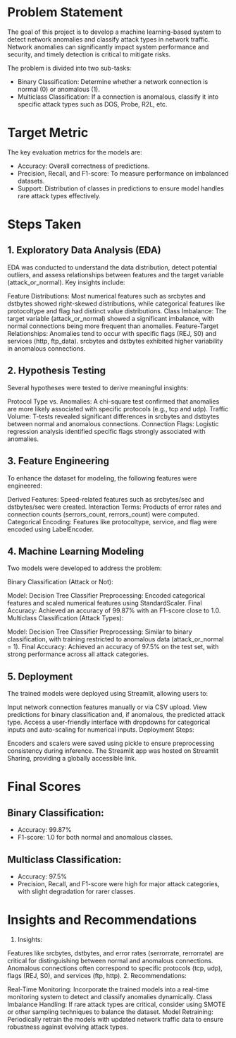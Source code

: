 # Problem Statement
The goal of this project is to develop a machine learning-based system to detect network anomalies and classify attack types in network traffic. Network anomalies can significantly impact system performance and security, and timely detection is critical to mitigate risks.

The problem is divided into two sub-tasks:

- Binary Classification: Determine whether a network connection is normal (0) or anomalous (1).
- Multiclass Classification: If a connection is anomalous, classify it into specific attack types such as DOS, Probe, R2L, etc.

# Target Metric
The key evaluation metrics for the models are:

- Accuracy: Overall correctness of predictions.
- Precision, Recall, and F1-score: To measure performance on imbalanced datasets.
- Support: Distribution of classes in predictions to ensure model handles rare attack types effectively.
# Steps Taken
## 1. Exploratory Data Analysis (EDA)
EDA was conducted to understand the data distribution, detect potential outliers, and assess relationships between features and the target variable (attack_or_normal). Key insights include:

Feature Distributions: Most numerical features such as srcbytes and dstbytes showed right-skewed distributions, while categorical features like protocoltype and flag had distinct value distributions.
Class Imbalance: The target variable (attack_or_normal) showed a significant imbalance, with normal connections being more frequent than anomalies.
Feature-Target Relationships:
Anomalies tend to occur with specific flags (REJ, S0) and services (http, ftp_data).
srcbytes and dstbytes exhibited higher variability in anomalous connections.
## 2. Hypothesis Testing
Several hypotheses were tested to derive meaningful insights:

Protocol Type vs. Anomalies: A chi-square test confirmed that anomalies are more likely associated with specific protocols (e.g., tcp and udp).
Traffic Volume: T-tests revealed significant differences in srcbytes and dstbytes between normal and anomalous connections.
Connection Flags: Logistic regression analysis identified specific flags strongly associated with anomalies.
## 3. Feature Engineering
To enhance the dataset for modeling, the following features were engineered:

Derived Features: Speed-related features such as srcbytes/sec and dstbytes/sec were created.
Interaction Terms: Products of error rates and connection counts (serrors_count, rerrors_count) were computed.
Categorical Encoding: Features like protocoltype, service, and flag were encoded using LabelEncoder.
## 4. Machine Learning Modeling
Two models were developed to address the problem:

Binary Classification (Attack or Not):

Model: Decision Tree Classifier
Preprocessing: Encoded categorical features and scaled numerical features using StandardScaler.
Final Accuracy: Achieved an accuracy of 99.87% with an F1-score close to 1.0.
Multiclass Classification (Attack Types):

Model: Decision Tree Classifier
Preprocessing: Similar to binary classification, with training restricted to anomalous data (attack_or_normal = 1).
Final Accuracy: Achieved an accuracy of 97.5% on the test set, with strong performance across all attack categories.
## 5. Deployment
The trained models were deployed using Streamlit, allowing users to:

Input network connection features manually or via CSV upload.
View predictions for binary classification and, if anomalous, the predicted attack type.
Access a user-friendly interface with dropdowns for categorical inputs and auto-scaling for numerical inputs.
Deployment Steps:

Encoders and scalers were saved using pickle to ensure preprocessing consistency during inference.
The Streamlit app was hosted on Streamlit Sharing, providing a globally accessible link.
# Final Scores
## Binary Classification:

- Accuracy: 99.87%
- F1-score: 1.0 for both normal and anomalous classes.
## Multiclass Classification:

- Accuracy: 97.5%
- Precision, Recall, and F1-score were high for major attack categories, with slight degradation for rarer classes.
# Insights and Recommendations
1. Insights:

Features like srcbytes, dstbytes, and error rates (serrorrate, rerrorrate) are critical for distinguishing between normal and anomalous connections.
Anomalous connections often correspond to specific protocols (tcp, udp), flags (REJ, S0), and services (ftp, http).
2. Recommendations:

Real-Time Monitoring: Incorporate the trained models into a real-time monitoring system to detect and classify anomalies dynamically.
Class Imbalance Handling: If rare attack types are critical, consider using SMOTE or other sampling techniques to balance the dataset.
Model Retraining: Periodically retrain the models with updated network traffic data to ensure robustness against evolving attack types.
